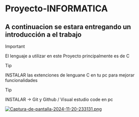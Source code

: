 # Proyecto-INFORMATICA
## A continuacion se estara entregando un introducción a el trabajo


> [!IMPORTANT]
> El lenguaje a utilizar en este Proyecto principalmente es de C

> [!TIP] 
> INSTALAR las extenciones de lenguane C en tu pc para mejorar funcionalidades

> [!TIP]
> INSTALAR -> Git y Github / Visual estudio code en pc

[![Captura-de-pantalla-2024-11-20-233131.png](https://i.postimg.cc/kGzg42c9/Captura-de-pantalla-2024-11-20-233131.png)](https://postimg.cc/Mf0S3KNr)
